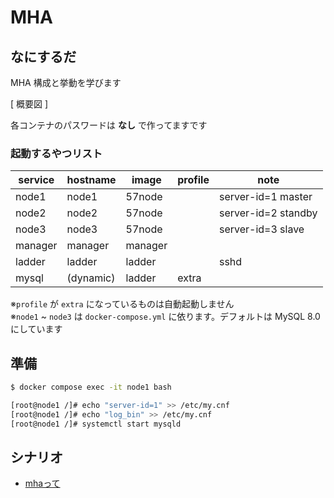 # MHA
## なにするだ
MHA 構成と挙動を学びます

[ 概要図 ]

各コンテナのパスワードは **なし** で作ってますです  

### 起動するやつリスト 
| service | hostname  | image   | profile | note                |
| ------- | --------- | ------- | ------- | ------------------- |
| node1   | node1     | 57node  |         | server-id=1 master  |
| node2   | node2     | 57node  |         | server-id=2 standby |
| node3   | node3     | 57node  |         | server-id=3 slave   |
| manager | manager   | manager |         |                     |
| ladder  | ladder    | ladder  |         | sshd                |
| mysql   | (dynamic) | ladder  | extra   |                     |

※`profile` が `extra` になっているものは自動起動しません  
※`node1` ~ `node3` は `docker-compose.yml` に依ります。デフォルトは MySQL 8.0 にしています


## 準備
```sh
$ docker compose exec -it node1 bash

[root@node1 /]# echo "server-id=1" >> /etc/my.cnf
[root@node1 /]# echo "log_bin" >> /etc/my.cnf
[root@node1 /]# systemctl start mysqld

```

## シナリオ
 * [mhaって](./scenario01/README.md)